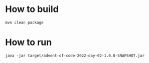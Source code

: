 # How to build
```
mvn clean package
```

# How to run
```
java -jar target/advent-of-code-2022-day-02-1.0.0-SNAPSHOT.jar
```